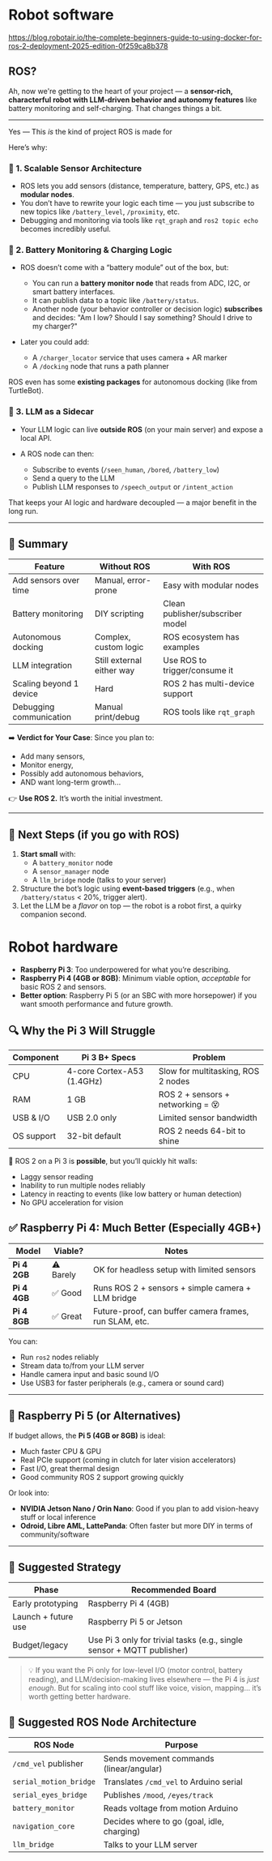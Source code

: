 # Robot software


https://blog.robotair.io/the-complete-beginners-guide-to-using-docker-for-ros-2-deployment-2025-edition-0f259ca8b378



## ROS?

Ah, now we're getting to the heart of your project — a **sensor-rich, characterful robot with LLM-driven behavior and autonomy features** like battery monitoring and self-charging. That changes things a bit.

---

Yes — This *is* the kind of project ROS is made for

Here’s why:

### 🧩 1. **Scalable Sensor Architecture**

* ROS lets you add sensors (distance, temperature, battery, GPS, etc.) as **modular nodes**.
* You don’t have to rewrite your logic each time — you just subscribe to new topics like `/battery_level`, `/proximity`, etc.
* Debugging and monitoring via tools like `rqt_graph` and `ros2 topic echo` becomes incredibly useful.

### 🔋 2. **Battery Monitoring & Charging Logic**

* ROS doesn’t come with a “battery module” out of the box, but:

  * You can run a **battery monitor node** that reads from ADC, I2C, or smart battery interfaces.
  * It can publish data to a topic like `/battery/status`.
  * Another node (your behavior controller or decision logic) **subscribes** and decides: "Am I low? Should I say something? Should I drive to my charger?"

* Later you could add:

  * A `/charger_locator` service that uses camera + AR marker
  * A `/docking` node that runs a path planner

ROS even has some **existing packages** for autonomous docking (like from TurtleBot).

### 🤖 3. **LLM as a Sidecar**

* Your LLM logic can live **outside ROS** (on your main server) and expose a local API.
* A ROS node can then:

  * Subscribe to events (`/seen_human`, `/bored`, `/battery_low`)
  * Send a query to the LLM
  * Publish LLM responses to `/speech_output` or `/intent_action`

That keeps your AI logic and hardware decoupled — a major benefit in the long run.

---

## 🧠 Summary

| Feature                 | Without ROS               | With ROS                         |
| ----------------------- | ------------------------- | -------------------------------- |
| Add sensors over time   | Manual, error-prone       | Easy with modular nodes          |
| Battery monitoring      | DIY scripting             | Clean publisher/subscriber model |
| Autonomous docking      | Complex, custom logic     | ROS ecosystem has examples       |
| LLM integration         | Still external either way | Use ROS to trigger/consume it    |
| Scaling beyond 1 device | Hard                      | ROS 2 has multi-device support   |
| Debugging communication | Manual print/debug        | ROS tools like `rqt_graph`       |

➡️ **Verdict for Your Case**:
Since you plan to:

* Add many sensors,
* Monitor energy,
* Possibly add autonomous behaviors,
* AND want long-term growth...

👉 **Use ROS 2.** It’s worth the initial investment.

---

## 🚀 Next Steps (if you go with ROS)

1. **Start small** with:
   * A `battery_monitor` node
   * A `sensor_manager` node
   * A `llm_bridge` node (talks to your server)
2. Structure the bot’s logic using **event-based triggers** (e.g., when `/battery/status` < 20%, trigger alert).
3. Let the LLM be a *flavor* on top — the robot is a robot first, a quirky companion second.

# Robot hardware

* **Raspberry Pi 3**: Too underpowered for what you’re describing.
* **Raspberry Pi 4 (4GB or 8GB)**: Minimum viable option, *acceptable* for basic ROS 2 and sensors.
* **Better option**: Raspberry Pi 5 (or an SBC with more horsepower) if you want smooth performance and future growth.

## 🔍 Why the Pi 3 Will Struggle

| Component  | Pi 3 B+ Specs              | Problem                            |
| ---------- | -------------------------- | ---------------------------------- |
| CPU        | 4-core Cortex-A53 (1.4GHz) | Slow for multitasking, ROS 2 nodes |
| RAM        | 1 GB                       | ROS 2 + sensors + networking = 😵  |
| USB & I/O  | USB 2.0 only               | Limited sensor bandwidth           |
| OS support | 32-bit default             | ROS 2 needs 64-bit to shine        |

🔴 ROS 2 on a Pi 3 is **possible**, but you’ll quickly hit walls:

* Laggy sensor reading
* Inability to run multiple nodes reliably
* Latency in reacting to events (like low battery or human detection)
* No GPU acceleration for vision

## ✅ Raspberry Pi 4: Much Better (Especially 4GB+)

| Model        | Viable?   | Notes                                                  |
| ------------ | --------- | ------------------------------------------------------ |
| **Pi 4 2GB** | ⚠️ Barely | OK for headless setup with limited sensors             |
| **Pi 4 4GB** | ✅ Good    | Runs ROS 2 + sensors + simple camera + LLM bridge      |
| **Pi 4 8GB** | ✅ Great   | Future-proof, can buffer camera frames, run SLAM, etc. |

You can:

* Run `ros2` nodes reliably
* Stream data to/from your LLM server
* Handle camera input and basic sound I/O
* Use USB3 for faster peripherals (e.g., camera or sound card)

---

## 🚀 Raspberry Pi 5 (or Alternatives)

If budget allows, the **Pi 5 (4GB or 8GB)** is ideal:

* Much faster CPU & GPU
* Real PCIe support (coming in clutch for later vision accelerators)
* Fast I/O, great thermal design
* Good community ROS 2 support growing quickly

Or look into:

* **NVIDIA Jetson Nano / Orin Nano**: Good if you plan to add vision-heavy stuff or local inference
* **Odroid, Libre AML, LattePanda**: Often faster but more DIY in terms of community/software

---

## 🧠 Suggested Strategy

| Phase               | Recommended Board                                                      |
| ------------------- | ---------------------------------------------------------------------- |
| Early prototyping   | Raspberry Pi 4 (4GB)                                                   |
| Launch + future use | Raspberry Pi 5 or Jetson                                               |
| Budget/legacy       | Use Pi 3 only for trivial tasks (e.g., single sensor + MQTT publisher) |

> 💡 If you want the Pi only for low-level I/O (motor control, battery reading), and LLM/decision-making lives elsewhere — the Pi 4 is *just enough*. But for scaling into cool stuff like voice, vision, mapping… it’s worth getting better hardware.


## 🧱 Suggested ROS Node Architecture

| ROS Node               | Purpose                                    |
| ---------------------- | ------------------------------------------ |
| `/cmd_vel` publisher   | Sends movement commands (linear/angular)   |
| `serial_motion_bridge` | Translates `/cmd_vel` to Arduino serial    |
| `serial_eyes_bridge`   | Publishes `/mood`, `/eyes/track`           |
| `battery_monitor`      | Reads voltage from motion Arduino          |
| `navigation_core`      | Decides where to go (goal, idle, charging) |
| `llm_bridge`           | Talks to your LLM server                   |

